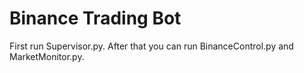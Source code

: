 # Binance Trading Bot

First run Supervisor.py. After that you can run BinanceControl.py and MarketMonitor.py.
